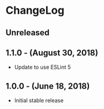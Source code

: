 ChangeLog
=========

Unreleased
-----------------

1.1.0 - (August 30, 2018)
------------------
* Update to use ESLint 5

1.0.0 - (June 18, 2018)
------------------
* Initial stable release
